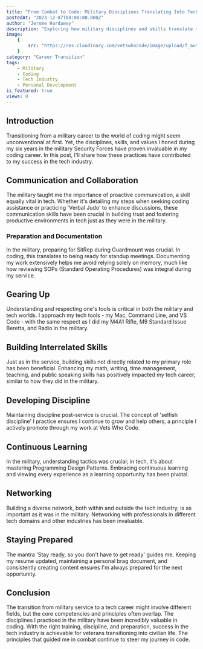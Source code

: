 ```yaml
---
title: "From Combat to Code: Military Disciplines Translating Into Tech Success"
postedAt: "2023-12-07T08:00:00.000Z"
author: "Jerome Hardaway"
description: "Exploring how military disciplines and skills translate to success in the tech industry, with personal insights from a veteran."
image:
    {
        src: "https://res.cloudinary.com/vetswhocode/image/upload/f_auto,q_auto/v1702011527/combat-to-code_pnmrth.png",
    }
category: "Career Transition"
tags:
    - Military
    - Coding
    - Tech Industry
    - Personal Development
is_featured: true
views: 0
---
```


## Introduction

Transitioning from a military career to the world of coding might seem unconventional at first. Yet, the disciplines, skills, and values I honed during my six years in the military Security Forces have proven invaluable in my coding career. In this post, I'll share how these practices have contributed to my success in the tech industry.

## Communication and Collaboration

The military taught me the importance of proactive communication, a skill equally vital in tech. Whether it's detailing my steps when seeking coding assistance or practicing 'Verbal Judo' to enhance discussions, these communication skills have been crucial in building trust and fostering productive environments in tech just as they were in the military.

### Preparation and Documentation

In the military, preparing for SitRep during Guardmount was crucial. In coding, this translates to being ready for standup meetings. Documenting my work extensively helps me avoid relying solely on memory, much like how reviewing SOPs (Standard Operating Procedures) was integral during my service.

## Gearing Up

Understanding and respecting one's tools is critical in both the military and tech worlds. I approach my tech tools - my Mac, Command Line, and VS Code - with the same respect as I did my M4A1 Rifle, M9 Standard Issue Beretta, and Radio in the military.

## Building Interrelated Skills

Just as in the service, building skills not directly related to my primary role has been beneficial. Enhancing my math, writing, time management, teaching, and public speaking skills has positively impacted my tech career, similar to how they did in the military.

## Developing Discipline

Maintaining discipline post-service is crucial. The concept of 'selfish discipline' I practice ensures I continue to grow and help others, a principle I actively promote through my work at Vets Who Code.

## Continuous Learning

In the military, understanding tactics was crucial; in tech, it's about mastering Programming Design Patterns. Embracing continuous learning and viewing every experience as a learning opportunity has been pivotal.

## Networking

Building a diverse network, both within and outside the tech industry, is as important as it was in the military. Networking with professionals in different tech domains and other industries has been invaluable.

## Staying Prepared

The mantra 'Stay ready, so you don't have to get ready' guides me. Keeping my resume updated, maintaining a personal brag document, and consistently creating content ensures I'm always prepared for the next opportunity.

## Conclusion

The transition from military service to a tech career might involve different fields, but the core competencies and principles often overlap. The disciplines I practiced in the military have been incredibly valuable in coding. With the right training, discipline, and preparation, success in the tech industry is achievable for veterans transitioning into civilian life. The principles that guided me in combat continue to steer my journey in code.
